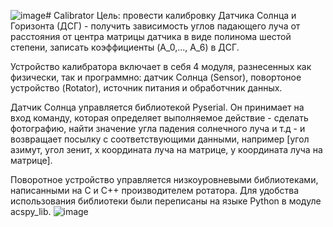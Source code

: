 ![image](https://github.com/functiod/Calibrator/assets/113659575/a968e6aa-0f8c-4340-8da0-46d71b6608c9)# Calibrator
Цель: провести калибровку Датчика Солнца и Горизонта (ДСГ) - получить зависимость углов падающего луча от расстояния от центра матрицы датчика в виде полинома шестой степени, записать коэффициенты (A_0,..., A_6) в ДСГ.

Устройство калибратора включает в себя 4 модуля, разнесенных как физически, так и программно: датчик Солнца (Sensor), повортоное устройство (Rotator), источник питания и обработчник данных.

Датчик Солнца управляется библиотекой Pyserial. Он принимает на вход команду, которая определяет выполняемое действие - сделать фотографию, найти значение угла падения солнечного луча и т.д -
и возвращает посылку с соответствующими данными, например [угол азимут, угол зенит, x координата луча на матрице, y координата луча на матрице].

Поворотное устройство управляется низкоуровневыми библиотеками, написанными на C и C++ производителем ротатора. Для удобства использования библиотеки были переписаны на языке Python в модуле acspy_lib.
![image](https://github.com/functiod/Calibrator/assets/113659575/32910772-762b-4e2e-b13b-b176a0a8b652)
